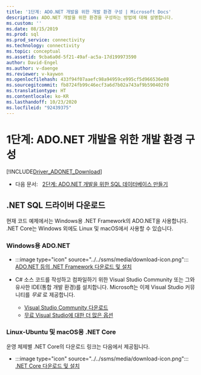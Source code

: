 ```yaml
---
title: '1단계: ADO.NET 개발을 위한 개발 환경 구성 | Microsoft Docs'
description: ADO.NET 개발을 위한 환경을 구성하는 방법에 대해 설명합니다.
ms.custom: ''
ms.date: 08/15/2019
ms.prod: sql
ms.prod_service: connectivity
ms.technology: connectivity
ms.topic: conceptual
ms.assetid: 9cba6a0d-5f21-49af-ac5a-17d199973590
author: David-Engel
ms.author: v-daenge
ms.reviewer: v-kaywon
ms.openlocfilehash: 433f94f07aaefc98a94959ce995cf5d966536e08
ms.sourcegitcommit: fb8724fb99c46ecf3a6d7b02a743af9b590402f0
ms.translationtype: HT
ms.contentlocale: ko-KR
ms.lasthandoff: 10/23/2020
ms.locfileid: "92439375"
---
```

# <a name="step-1-configure-development-environment-for-adonet-development"></a>1단계: ADO.NET 개발을 위한 개발 환경 구성

[!INCLUDE[Driver_ADONET_Download](../../includes/driver_adonet_download.md)]

- 다음 문서:&nbsp;&nbsp;&nbsp;[2단계: ADO.NET 개발을 위한 SQL 데이터베이스 만들기](step-2-create-sql-database-ado-net-development.md)  

## <a name="download-a-net-sql-driver"></a>.NET SQL 드라이버 다운로드

현재 코드 예제에서는 Windows용 .NET Framework의 ADO.NET을 사용합니다. .NET Core는 Windows 외에도 Linux 및 macOS에서 사용할 수 있습니다.

### <a name="adonet-for-windows"></a>Windows용 ADO.NET

- :::image type="icon" source="../../ssms/media/download-icon.png"::: [ADO.NET 등의 .NET Framework 다운로드 및 설치](../sql-connection-libraries.md#anchor-20-drivers-relational-access)

- C# 소스 코드를 작성하고 컴파일하기 위한 Visual Studio Community 또는 그와 유사한 IDE(통합 개발 환경)를 설치합니다. Microsoft는 이제 Visual Studio 커뮤니티를 *무료* 로 제공합니다.  
    - [Visual Studio Community 다운로드](https://www.visualstudio.com/products/visual-studio-community-vs)  
    - [무료 Visual Studio에 대한 더 많은 옵션](https://www.visualstudio.com/products/free-developer-offers-vs.aspx)  


### <a name="net-core-for-linux-ubuntu-and-macos"></a>Linux-Ubuntu 및 macOS용 .NET Core

운영 체제별 .NET Core의 다운로드 링크는 다음에서 제공됩니다.

- :::image type="icon" source="../../ssms/media/download-icon.png"::: [.NET Core 다운로드 및 설치](../sql-connection-libraries.md#anchor-20-drivers-relational-access)
